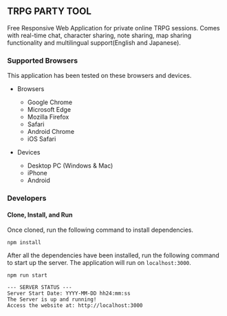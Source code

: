 ## TRPG PARTY TOOL
Free Responsive Web Application for private online TRPG sessions.
Comes with real-time chat, character sharing, note sharing, map sharing functionality and multilingual support(English and Japanese).


### Supported Browsers
This application has been tested on these browsers and devices.

- Browsers
  - Google Chrome
  - Microsoft Edge
  - Mozilla Firefox
  - Safari
  - Android Chrome
  - iOS Safari


- Devices
  - Desktop PC (Windows & Mac)
  - iPhone
  - Android


### Developers
#### Clone, Install, and Run
Once cloned, run the following command to install dependencies.
```
npm install
```

After all the dependencies have been installed, run the following command to start up the server. The application will run on `localhost:3000`.
```
npm run start

--- SERVER STATUS ---
Server Start Date: YYYY-MM-DD hh24:mm:ss
The Server is up and running!
Access the website at: http://localhost:3000
```
